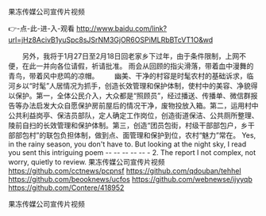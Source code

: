 
果冻传媒公司宣传片视频




👉-点-此-进-入-观看  http://www.baidu.com/link?url=jHz8AcivB1yuSpc8sJSrNM3GjOR6OSPiMLRbBTcVT1O&wd




　　另外，我将于1月27日至2月18日回老家乡下过年，由于条件限制，上网不便，在此一并向各位请假，祈请批准。
雨会从回顾的指尖滑落，带着血中漫舞的青鸟，带着风中悲鸣的凉帽。
　　幽美、干净的村容是时髦农村的基础诉求，临河乡以“时髦”人居情况为抓手，创造长效管理和保护体制，使村中的美容、净貌得以保护。第一，全体公民介入，大众都是“照顾员”，经过播送、传播单、微信群报告等办法启发大众自愿保护房前屋后的情况干净，废物投放入箱。第二，运用村中公共利益岗亭、保洁员部队，定人确定工作岗位，创造街道保洁、公共厕所整理、陵前自扫的长效管理和保护体制。第三，创造“团员包街，村级干部部包户，乡干部部包村”的联包负担体制，做到点、面管理和保护到位，农村“魅力”常在。
Yes, in the rainy season, you don't have to.
But looking at the night sky, I read you sent this intriguing poem -- -- -- -- -- -
2. The report I not complex, not worry, quietly to review.
果冻传媒公司宣传片视频 https://github.com/cctnews/pcpnsf
https://github.com/qdouban/tehhel
https://github.com/beooknews/ucfos
https://github.com/webnewse/ijyyqb
https://github.com/Contere/418952





果冻传媒公司宣传片视频

